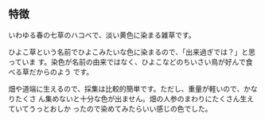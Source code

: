 ## 特徴

いわゆる春の七草のハコベで、淡い黄色に染まる雑草です。

ひよこ草という名前でひよこみたいな色に染まるので、「出来過ぎでは？」と思っていま
す。染色が名前の由来ではなく、ひよこなどのちいさい鳥が好んで食べる草だからのよう
です。

畑や道端に生えるので、採集は比較的簡単です。ただし、重量が軽いので、かなりたくさ
ん集めないと十分な色が出ません。畑の人参のまわりにたくさん生えていてうっとおしか
ったので染めてみたらいい感じの色でした。
